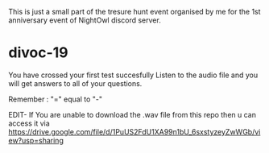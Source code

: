This is just a small part of the tresure hunt event organised by me for the 1st anniversary event of NightOwl discord server. 
# divoc-19
You have crossed your first test succesfully
Listen to the audio file and you will get answers to all of your questions.



Remember :
 "=" equal to "-"
 
 EDIT- If You are unable to download the .wav file from this repo then u can access it via <link> https://drive.google.com/file/d/1PuUS2FdU1XA99n1bU_6sxstyzeyZwWGb/view?usp=sharing <link>
 
